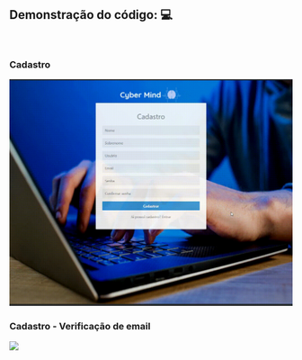 ## <b>Demonstração do código:</b> :computer:

<br>

### Cadastro
<img src="../../assets/img/cadastro-gif.gif">

<br>

### Cadastro - Verificação de email
<img src="../../assets/img/cadastro-email-gif.gif">
